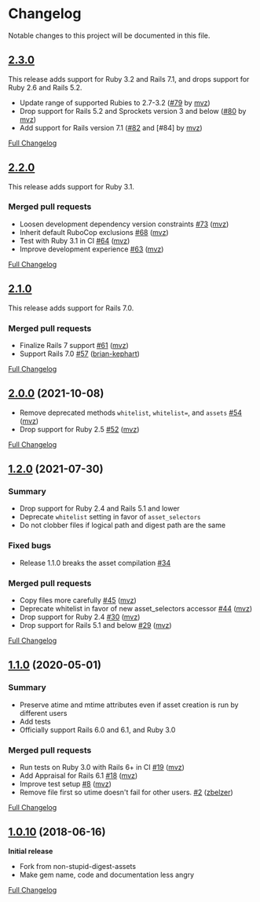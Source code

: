 # Changelog

Notable changes to this project will be documented in this file.

## [2.3.0](https://github.com/mvz/non-digest-assets/tree/v2.3.0)

This release adds support for Ruby 3.2 and Rails 7.1, and drops support for
Ruby 2.6 and Rails 5.2.

* Update range of supported Rubies to 2.7-3.2 ([#79] by [mvz])
* Drop support for Rails 5.2 and Sprockets version 3 and below ([#80] by [mvz])
* Add support for Rails version 7.1 ([#82] and [#84] by [mvz])

[Full Changelog](https://github.com/mvz/non-digest-assets/compare/v2.2.0...v2.3.0)

[#79]: https://github.com/mvz/non-digest-assets/pull/79
[#80]: https://github.com/mvz/non-digest-assets/pull/80
[#82]: https://github.com/mvz/non-digest-assets/pull/82
[#83]: https://github.com/mvz/non-digest-assets/pull/84

[mvz]: https://github.com/mvz

## [2.2.0](https://github.com/mvz/non-digest-assets/tree/v2.2.0)

This release adds support for Ruby 3.1.

### Merged pull requests

- Loosen development dependency version constraints [\#73](https://github.com/mvz/non-digest-assets/pull/73) ([mvz](https://github.com/mvz))
- Inherit default RuboCop exclusions [\#68](https://github.com/mvz/non-digest-assets/pull/68) ([mvz](https://github.com/mvz))
- Test with Ruby 3.1 in CI [\#64](https://github.com/mvz/non-digest-assets/pull/64) ([mvz](https://github.com/mvz))
- Improve development experience [\#63](https://github.com/mvz/non-digest-assets/pull/63) ([mvz](https://github.com/mvz))

[Full Changelog](https://github.com/mvz/non-digest-assets/compare/v2.1.0...v2.2.0)

## [2.1.0](https://github.com/mvz/non-digest-assets/tree/v2.1.0)

This release adds support for Rails 7.0.

### Merged pull requests

- Finalize Rails 7 support [\#61](https://github.com/mvz/non-digest-assets/pull/61) ([mvz](https://github.com/mvz))
- Support Rails 7.0 [\#57](https://github.com/mvz/non-digest-assets/pull/57) ([brian-kephart](https://github.com/brian-kephart))

[Full Changelog](https://github.com/mvz/non-digest-assets/compare/v2.0.0...v2.1.0)

## [2.0.0](https://github.com/mvz/non-digest-assets/tree/v2.0.0) (2021-10-08)

- Remove deprecated methods `whitelist`, `whitelist=`, and `assets` [\#54](https://github.com/mvz/non-digest-assets/pull/54) ([mvz](https://github.com/mvz))
- Drop support for Ruby 2.5 [\#52](https://github.com/mvz/non-digest-assets/pull/52) ([mvz](https://github.com/mvz))

[Full Changelog](https://github.com/mvz/non-digest-assets/compare/v1.2.0...v2.0.0)

## [1.2.0](https://github.com/mvz/non-digest-assets/tree/v1.2.0) (2021-07-30)

### Summary

- Drop support for Ruby 2.4 and Rails 5.1 and lower
- Deprecate `whitelist` setting in favor of `asset_selectors`
- Do not clobber files if logical path and digest path are the same

### Fixed bugs

- Release 1.1.0 breaks the asset compilation [\#34](https://github.com/mvz/non-digest-assets/issues/34)

### Merged pull requests

- Copy files more carefully [\#45](https://github.com/mvz/non-digest-assets/pull/45) ([mvz](https://github.com/mvz))
- Deprecate whitelist in favor of new asset\_selectors accessor [\#44](https://github.com/mvz/non-digest-assets/pull/44) ([mvz](https://github.com/mvz))
- Drop support for Ruby 2.4 [\#30](https://github.com/mvz/non-digest-assets/pull/30) ([mvz](https://github.com/mvz))
- Drop support for Rails 5.1 and below [\#29](https://github.com/mvz/non-digest-assets/pull/29) ([mvz](https://github.com/mvz))

[Full Changelog](https://github.com/mvz/non-digest-assets/compare/v1.1.0...v1.2.0)

## [1.1.0](https://github.com/mvz/non-digest-assets/tree/v1.1.0) (2020-05-01)

### Summary

- Preserve atime and mtime attributes even if asset creation is run by different users
- Add tests
- Officially support Rails 6.0 and 6.1, and Ruby 3.0

### Merged pull requests

- Run tests on Ruby 3.0 with Rails 6+ in CI [\#19](https://github.com/mvz/non-digest-assets/pull/19) ([mvz](https://github.com/mvz))
- Add Appraisal for Rails 6.1 [\#18](https://github.com/mvz/non-digest-assets/pull/18) ([mvz](https://github.com/mvz))
- Improve test setup [\#8](https://github.com/mvz/non-digest-assets/pull/8) ([mvz](https://github.com/mvz))
- Remove file first so utime doesn't fail for other users. [\#2](https://github.com/mvz/non-digest-assets/pull/2) ([zbelzer](https://github.com/zbelzer))

[Full Changelog](https://github.com/mvz/non-digest-assets/compare/v1.0.10...v1.1.0)

## [1.0.10](https://github.com/mvz/non-digest-assets/tree/v1.0.10) (2018-06-16)

**Initial release**

- Fork from non-stupid-digest-assets
- Make gem name, code and documentation less angry

[Full Changelog](https://github.com/mvz/non-digest-assets/compare/cb899cc4...v1.0.10)
